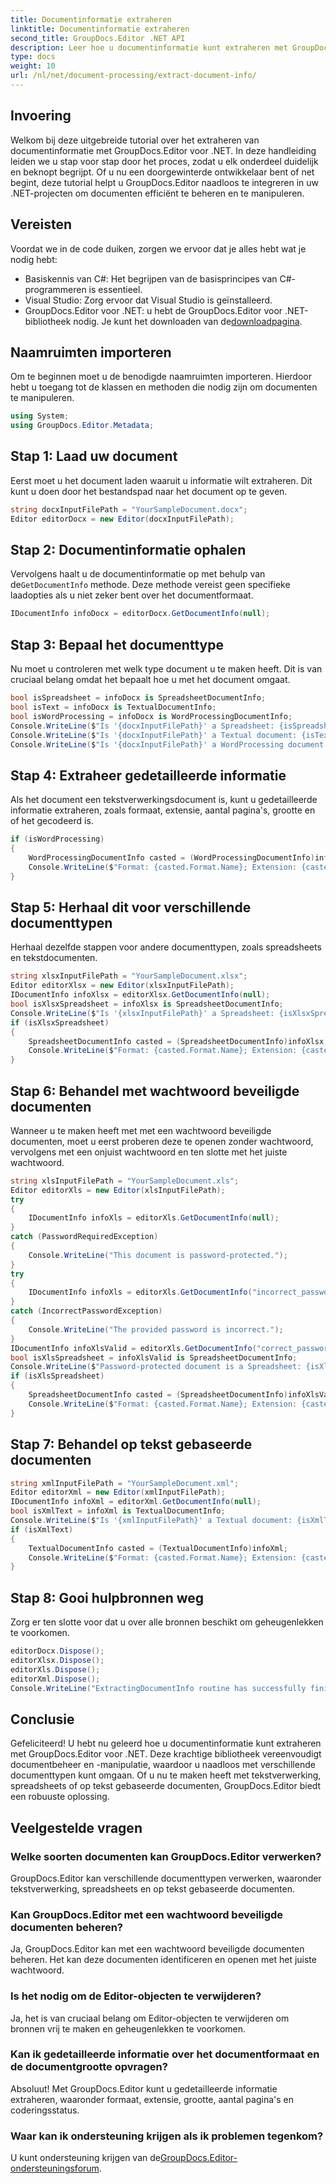 ```yaml
---
title: Documentinformatie extraheren
linktitle: Documentinformatie extraheren
second_title: GroupDocs.Editor .NET API
description: Leer hoe u documentinformatie kunt extraheren met GroupDocs.Editor voor .NET met onze gedetailleerde, stapsgewijze zelfstudie. Perfect voor het beheren van verschillende documenttypen.
type: docs
weight: 10
url: /nl/net/document-processing/extract-document-info/
---
```

## Invoering
Welkom bij deze uitgebreide tutorial over het extraheren van documentinformatie met GroupDocs.Editor voor .NET. In deze handleiding leiden we u stap voor stap door het proces, zodat u elk onderdeel duidelijk en beknopt begrijpt. Of u nu een doorgewinterde ontwikkelaar bent of net begint, deze tutorial helpt u GroupDocs.Editor naadloos te integreren in uw .NET-projecten om documenten efficiënt te beheren en te manipuleren.
## Vereisten
Voordat we in de code duiken, zorgen we ervoor dat je alles hebt wat je nodig hebt:
- Basiskennis van C#: Het begrijpen van de basisprincipes van C#-programmeren is essentieel.
- Visual Studio: Zorg ervoor dat Visual Studio is geïnstalleerd.
-  GroupDocs.Editor voor .NET: u hebt de GroupDocs.Editor voor .NET-bibliotheek nodig. Je kunt het downloaden van de[downloadpagina](https://releases.groupdocs.com/editor/net/).
## Naamruimten importeren
Om te beginnen moet u de benodigde naamruimten importeren. Hierdoor hebt u toegang tot de klassen en methoden die nodig zijn om documenten te manipuleren.
```csharp
using System;
using GroupDocs.Editor.Metadata;
```
## Stap 1: Laad uw document
Eerst moet u het document laden waaruit u informatie wilt extraheren. Dit kunt u doen door het bestandspad naar het document op te geven.
```csharp
string docxInputFilePath = "YourSampleDocument.docx";
Editor editorDocx = new Editor(docxInputFilePath);
```
## Stap 2: Documentinformatie ophalen
 Vervolgens haalt u de documentinformatie op met behulp van de`GetDocumentInfo` methode. Deze methode vereist geen specifieke laadopties als u niet zeker bent over het documentformaat.
```csharp
IDocumentInfo infoDocx = editorDocx.GetDocumentInfo(null);
```
## Stap 3: Bepaal het documenttype
Nu moet u controleren met welk type document u te maken heeft. Dit is van cruciaal belang omdat het bepaalt hoe u met het document omgaat.
```csharp
bool isSpreadsheet = infoDocx is SpreadsheetDocumentInfo;
bool isText = infoDocx is TextualDocumentInfo;
bool isWordProcessing = infoDocx is WordProcessingDocumentInfo;
Console.WriteLine($"Is '{docxInputFilePath}' a Spreadsheet: {isSpreadsheet}");
Console.WriteLine($"Is '{docxInputFilePath}' a Textual document: {isText}");
Console.WriteLine($"Is '{docxInputFilePath}' a WordProcessing document: {isWordProcessing}");
```
## Stap 4: Extraheer gedetailleerde informatie
Als het document een tekstverwerkingsdocument is, kunt u gedetailleerde informatie extraheren, zoals formaat, extensie, aantal pagina's, grootte en of het gecodeerd is.
```csharp
if (isWordProcessing)
{
    WordProcessingDocumentInfo casted = (WordProcessingDocumentInfo)infoDocx;
    Console.WriteLine($"Format: {casted.Format.Name}; Extension: {casted.Format.Extension}; Page count: {casted.PageCount}; Size: {casted.Size} bytes; Is encrypted: {casted.IsEncrypted}");
}
```
## Stap 5: Herhaal dit voor verschillende documenttypen
Herhaal dezelfde stappen voor andere documenttypen, zoals spreadsheets en tekstdocumenten.
```csharp
string xlsxInputFilePath = "YourSampleDocument.xlsx";
Editor editorXlsx = new Editor(xlsxInputFilePath);
IDocumentInfo infoXlsx = editorXlsx.GetDocumentInfo(null);
bool isXlsxSpreadsheet = infoXlsx is SpreadsheetDocumentInfo;
Console.WriteLine($"Is '{xlsxInputFilePath}' a Spreadsheet: {isXlsxSpreadsheet}");
if (isXlsxSpreadsheet)
{
    SpreadsheetDocumentInfo casted = (SpreadsheetDocumentInfo)infoXlsx;
    Console.WriteLine($"Format: {casted.Format.Name}; Extension: {casted.Format.Extension}; Tabs count: {casted.PageCount}; Size: {casted.Size} bytes; Is encrypted: {casted.IsEncrypted}");
}
```
## Stap 6: Behandel met wachtwoord beveiligde documenten
Wanneer u te maken heeft met met een wachtwoord beveiligde documenten, moet u eerst proberen deze te openen zonder wachtwoord, vervolgens met een onjuist wachtwoord en ten slotte met het juiste wachtwoord.
```csharp
string xlsInputFilePath = "YourSampleDocument.xls";
Editor editorXls = new Editor(xlsInputFilePath);
try
{
    IDocumentInfo infoXls = editorXls.GetDocumentInfo(null);
}
catch (PasswordRequiredException)
{
    Console.WriteLine("This document is password-protected.");
}
try
{
    IDocumentInfo infoXls = editorXls.GetDocumentInfo("incorrect_password");
}
catch (IncorrectPasswordException)
{
    Console.WriteLine("The provided password is incorrect.");
}
IDocumentInfo infoXlsValid = editorXls.GetDocumentInfo("correct_password");
bool isXlsSpreadsheet = infoXlsValid is SpreadsheetDocumentInfo;
Console.WriteLine($"Password-protected document is a Spreadsheet: {isXlsSpreadsheet}");
if (isXlsSpreadsheet)
{
    SpreadsheetDocumentInfo casted = (SpreadsheetDocumentInfo)infoXlsValid;
    Console.WriteLine($"Format: {casted.Format.Name}; Extension: {casted.Format.Extension}; Tabs count: {casted.PageCount}; Size: {casted.Size} bytes; Is encrypted: {casted.IsEncrypted}");
}
```
## Stap 7: Behandel op tekst gebaseerde documenten
```csharp
string xmlInputFilePath = "YourSampleDocument.xml";
Editor editorXml = new Editor(xmlInputFilePath);
IDocumentInfo infoXml = editorXml.GetDocumentInfo(null);
bool isXmlText = infoXml is TextualDocumentInfo;
Console.WriteLine($"Is '{xmlInputFilePath}' a Textual document: {isXmlText}");
if (isXmlText)
{
    TextualDocumentInfo casted = (TextualDocumentInfo)infoXml;
    Console.WriteLine($"Format: {casted.Format.Name}; Extension: {casted.Format.Extension}; Encoding: {casted.Encoding}; Size: {casted.Size} bytes");
}
```
## Stap 8: Gooi hulpbronnen weg
Zorg er ten slotte voor dat u over alle bronnen beschikt om geheugenlekken te voorkomen.
```csharp
editorDocx.Dispose();
editorXlsx.Dispose();
editorXls.Dispose();
editorXml.Dispose();
Console.WriteLine("ExtractingDocumentInfo routine has successfully finished");
```
## Conclusie
Gefeliciteerd! U hebt nu geleerd hoe u documentinformatie kunt extraheren met GroupDocs.Editor voor .NET. Deze krachtige bibliotheek vereenvoudigt documentbeheer en -manipulatie, waardoor u naadloos met verschillende documenttypen kunt omgaan. Of u nu te maken heeft met tekstverwerking, spreadsheets of op tekst gebaseerde documenten, GroupDocs.Editor biedt een robuuste oplossing.
## Veelgestelde vragen
### Welke soorten documenten kan GroupDocs.Editor verwerken?
GroupDocs.Editor kan verschillende documenttypen verwerken, waaronder tekstverwerking, spreadsheets en op tekst gebaseerde documenten.
### Kan GroupDocs.Editor met een wachtwoord beveiligde documenten beheren?
Ja, GroupDocs.Editor kan met een wachtwoord beveiligde documenten beheren. Het kan deze documenten identificeren en openen met het juiste wachtwoord.
### Is het nodig om de Editor-objecten te verwijderen?
Ja, het is van cruciaal belang om Editor-objecten te verwijderen om bronnen vrij te maken en geheugenlekken te voorkomen.
### Kan ik gedetailleerde informatie over het documentformaat en de documentgrootte opvragen?
Absoluut! Met GroupDocs.Editor kunt u gedetailleerde informatie extraheren, waaronder formaat, extensie, grootte, aantal pagina's en coderingsstatus.
### Waar kan ik ondersteuning krijgen als ik problemen tegenkom?
 U kunt ondersteuning krijgen van de[GroupDocs.Editor-ondersteuningsforum](https://forum.groupdocs.com/c/editor/20).